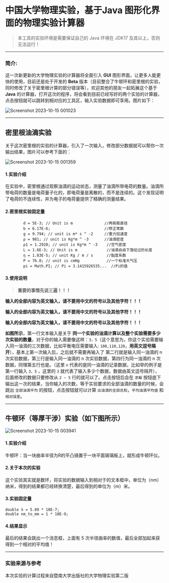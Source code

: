 # 中国大学物理实验，基于Java 图形化界面的物理实验计算器

> 本工具的实验环境是需要保证自己的 Java 环境在 JDK17 及其以上，否则无法运行！
----

### 简介:
这一次新更新的大学物理实验的计算器将全面引入 **GUI** 图形界面，让更多人能更快的使用，目前还是处于开发的 **Beta** 版本（目前整合了牛顿环和密里根的实验，同时修改了关于密里根计算的部分错误等），欢迎其他的朋友一起拓展这个基于 **Java** 的计算器，打开这次的程序，将会看到目前已经写好的两个实验的计算器，点击按钮就可以跳转到相对应的工具区，输入实验数据即可享用。图片如下：

![Screenshot 2023-10-15 001023](https://github.com/blueokanna/Uni-Physics/assets/56761243/fd0622d0-4c77-4d59-adff-7c6e9af8cd96)

----


## 密里根油滴实验

关于这次密里根的实验的计算器，引入了一次输入，修改部分数据就可以帮你一次输出结果，图片可以参考下面的：

![Screenshot 2023-10-15 001359](https://github.com/blueokanna/Uni-Physics/assets/56761243/4e0c0b3e-b1e0-4105-933c-d44e21811dd1)


#### 1.实验介绍
在实验中，密里根通过观察油滴的运动状态，测量了油滴所带电荷的数量。油滴所带电荷的数量是电荷量子化的，即电荷量是离散的，而不是连续的。这个发现证明了电荷的不连续性，并为电子的电荷量提供了精确的测量结果。

#### 2.密里根实验固定量
```  
        d = 5E-3; // Unit is m              //两板极直径
        b = 6.17E-6;                        //修正常数
        g = 9.794; // unit is m* s ^ -2     //重力加速度
        ρ = 981; // unit is Kg*m ^ -3       //油滴密度
        ρ1 = 1.2928; // unit is Kg*m ^ -3    //空气密度
        L = 1.6E-3; // Unit is m             //油滴自由下落经过的长度
        η = 1.83E-5; // unit Kg / m / s      //黏度系数
        P = 76.0; // unit is cmHg            //一个标准大气压
        pi = Math.PI; // Pi = 3.1415926535...  //Pi的值
```

#### 3.使用说明

> **重要的事情先说三遍！！！**

**输入的全部内容为英文输入，请不要用中文的符号以及其他字符！！！**

**输入的全部内容为英文输入，请不要用中文的符号以及其他字符！！！**

**输入的全部内容为英文输入，请不要用中文的符号以及其他字符！！！**

**如图所示**，第一行文本输入是关于 **同一个实验的油滴计算以及整个实验需要多少次实验的数量**，对于你的输入需要像这样：`3，5`（这个意思为，你这个实验需要输入同一油滴的三次数据，比如平衡电压需要输入: `100,110,120`，**用英文逗号隔开**），基本上第一次输入后，之后就不需要再输入了
第二行就是输入同一油滴的 n 次实验数据，第三行是输入同一油滴的 n 次实验数据，第四行为同一油滴的 n 次数据，同理第五行也是。（这里 `n` 代表的是同一油滴的记录数据，比如举的例子是第一行输入 `3，5` ，这里的 `3` 就代表了输入多少个数据，数据由英文逗号隔开），后面修改的数据只要修改从 `2 ~ 5`  行的就可以了。点击按钮后会在 `求解` 按钮底下输出这一次的结果，当你输入的次数，等于实验要求的全部油滴的数量的时候，会跳出 `全部油滴平均` 的按钮，点击按钮就可以计算 `出油滴的全部总和`，`平均油滴平均值` 和 `相对误差`。


----

## 牛顿环（等厚干涉）实验（如下图所示）

![Screenshot 2023-10-15 003941](https://github.com/blueokanna/Uni-Physics/assets/56761243/78d6f705-36e1-4245-a896-48af9473da37)

#### 1.实验介绍
牛顿环：当一块曲率半径为R的平凸镜置于一块平面玻璃板上，就形成牛顿环仪。

#### 2.关于本次的实验
这个实验其实就是数环，将实验的数据输入到相对于的文本框中，单位为（nm）纳米，得到的结果都已经转换清楚，最后得到的单位为（m）米。

#### 3.实验固定量
```
double λ = 5.89 * 10E-7;
double nm_to_mm = 1 * 10E-9;
```
#### 4.结果显示
最后的结果会跳出一个消息框，上面有 5 次半径曲率的数值，最后全部加起来获得到一个相对的平均值！

----

### 实验来源与参考
本次实验的计算过程来自暨南大学出版社的大学物理实验第二版
